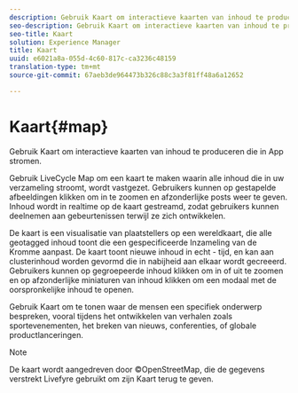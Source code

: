 ```yaml
---
description: Gebruik Kaart om interactieve kaarten van inhoud te produceren die in App stromen.
seo-description: Gebruik Kaart om interactieve kaarten van inhoud te produceren die in App stromen.
seo-title: Kaart
solution: Experience Manager
title: Kaart
uuid: e6021a8a-055d-4c60-817c-ca3236c48159
translation-type: tm+mt
source-git-commit: 67aeb3de964473b326c88c3a3f81ff48a6a12652

---
```



# Kaart{#map}

Gebruik Kaart om interactieve kaarten van inhoud te produceren die in App stromen.

Gebruik LiveCycle Map om een kaart te maken waarin alle inhoud die in uw verzameling stroomt, wordt vastgezet. Gebruikers kunnen op gestapelde afbeeldingen klikken om in te zoomen en afzonderlijke posts weer te geven. Inhoud wordt in realtime op de kaart gestreamd, zodat gebruikers kunnen deelnemen aan gebeurtenissen terwijl ze zich ontwikkelen.

De kaart is een visualisatie van plaatstellers op een wereldkaart, die alle geotagged inhoud toont die een gespecificeerde Inzameling van de Kromme aanpast. De kaart toont nieuwe inhoud in echt - tijd, en kan aan clusterinhoud worden gevormd die in nabijheid aan elkaar wordt gecreeerd. Gebruikers kunnen op gegroepeerde inhoud klikken om in of uit te zoomen en op afzonderlijke miniaturen van inhoud klikken om een modaal met de oorspronkelijke inhoud te openen.

Gebruik Kaart om te tonen waar de mensen een specifiek onderwerp bespreken, vooral tijdens het ontwikkelen van verhalen zoals sportevenementen, het breken van nieuws, conferenties, of globale productlanceringen.

>[!NOTE]
>
>De kaart wordt aangedreven door ©OpenStreetMap, die de gegevens verstrekt Livefyre gebruikt om zijn Kaart terug te geven.

